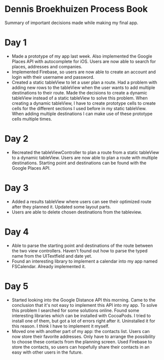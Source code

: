 # Dennis Broekhuizen Process Book
Summary of important decisions made while making my final app.

# Day 1
* Made a prototype of my app last week. Also implemented the Google Places API with autocomplete for iOS. Users are now able to search for places, addresses and companies.
* Implemented Firebase, so users are now able to create an account and login with their username and password.
* Created a static tableView to let a user plan a route. Had a problem with adding new rows to the tableView when the user wants to add multiple destinations to their route. Made the decisions to create a dynamic tableView instead of a static tableView to solve this problem. When creating a dynamic tableView, I have to create prototype cells to create cells for the different sections I used before in my static tableView. When adding multiple destinations I can make use of these prototype cells multiple times.

# Day 2
* Recreated the tableViewController to plan a route from a static tableView to a dynamic tableView. Users are now able to plan a route with multiple destinations. Starting point and destinations can be found with the Google Places API.

# Day 3
* Added a results tableView where users can see their optimized route after they planned it. Updated some layout parts.
* Users are able to delete chosen destinations from the tableview.

# Day 4
* Able to parse the starting point and destinations of the route between the two view controllers. Haven't found out how to parse the typed name from the UITextfield and date yet.
* Found an interesting library to implement a calendar into my app named FSCalendar. Already implemented it.

# Day 5
* Started looking into the Google Distance API this morning. Came to the conclusion that it's not easy to implement this API into my app. To solve this problem I searched for some solutions online. Found some interesting libraries which can be installed with CocoaPods. I tried to install one of them, but got a lot of errors right after it. Uninstalled it for this reason. I think I have to implement it myself.
* Moved one with another part of my app: the contacts list. Users can now store their favorite addresses. Only have to arrange the possibility to choose these contacts from the planning screen. Used Firebase to store the contacts, so users can hopefully share their contacts in an easy with other users in the future.

